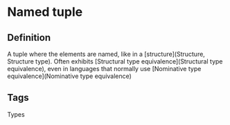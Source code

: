 # Named tuple

## Definition
A tuple where the elements are named, like in a [structure](Structure, Structure type). Often exhibits [Structural type equivalence](Structural type equivalence), even in languages that normally use [Nominative type equivalence](Nominative type equivalence)

## Tags
Types


